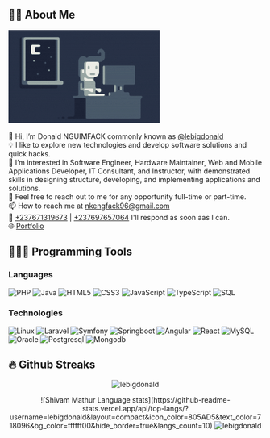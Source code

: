 ## 👨🏻‍ About Me

<img src="https://raw.githubusercontent.com/AVS1508/AVS1508/master/assets/Night-Coding.gif" alt="lebigdonald" />

👋 Hi, I’m Donald NGUIMFACK commonly known as <a href="https://github.com/lebigdonald">@lebigdonald</a><br>
💡 I like to explore new technologies and develop software solutions and quick hacks.<br>
👀 I’m interested in Software Engineer, Hardware Maintainer, Web and Mobile Applications Developer, IT Consultant, and
Instructor, with demonstrated skills in designing structure, developing, and implementing applications and
solutions.<br>
💬 Feel free to reach out to me for any opportunity full-time or part-time.<br>
📫 How to reach me at <a href="mailto:nkengfack96@gmail.com">nkengfack96@gmail.com</a><br>
📱  <a href="tel:+237671319673">+237671319673</a> | <a href="https://wa.me/+237697657064" target="_blank">
+237697657064</a> I'll respond as soon aas I can.<br>
🌐   <a href="https://lebigdonald.github.io/portfolio/">Portfolio</a>

## 👨🏻‍💻 Programming Tools

### Languages

![PHP](https://img.shields.io/badge/-PHP-000?&logo=PHP)
![Java](https://img.shields.io/badge/-Java-000?&logo=Java&logoColor=007396)
![HTML5](https://img.shields.io/badge/-HTML5-000?&logo=HTML5)
![CSS3](https://img.shields.io/badge/-CSS3-000?&logo=CSS3)
![JavaScript](https://img.shields.io/badge/-JS6-000?&logo=JavaScript)
![TypeScript](https://img.shields.io/badge/-TypeScript-000?&logo=TypeScript)
![SQL](https://img.shields.io/badge/-SQL-000?&logo=MySQL)

### Technologies

![Linux](https://img.shields.io/badge/-Linux-000?&logo=Linux)
![Laravel](https://img.shields.io/badge/-Laravel-000?&logo=Laravel)
![Symfony](https://img.shields.io/badge/-Symfony-000?&logo=Symfony)
![Springboot](https://img.shields.io/badge/-Springboot-000?&logo=Springboot)
![Angular](https://img.shields.io/badge/-Angular-000?&logo=Angular)
![React](https://img.shields.io/badge/-React-000?&logo=React)
![MySQL](https://img.shields.io/badge/-MySQL-000?&logo=MySQL)
![Oracle](https://img.shields.io/badge/-Oracle-000?&logo=Oracle)
![Postgresql](https://img.shields.io/badge/-Postgresql-000?&logo=Postgresql)
![Mongodb](https://img.shields.io/badge/-Mongodb-000?&logo=Mongodb)

## 🔥 Github Streaks

<p align="center">
    <img src="https://github-readme-stats.vercel.app/api/top-langs/?username=lebigdonald&bg_color=0D1117" alt="lebigdonald" />
</p>
<p align="center">
    ![Shivam Mathur Language stats](https://github-readme-stats.vercel.app/api/top-langs/?username=lebigdonald&layout=compact&icon_color=805AD5&text_color=718096&bg_color=ffffff00&hide_border=true&langs_count=10)
    <img src="https://github-readme-streak-stats.herokuapp.com/?user=lebigdonald&theme=black-ice&hide_border=true&stroke=0000&background=0D1117&ring=e05397&fire=e05397&currStreakLabel=e05397&bg_color=30,e96443,904e95&title_color=fff&text_color=fff" alt="lebigdonald" />
</p>

